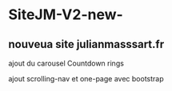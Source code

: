# SiteJM-V2-new-
<p>
<h2>nouveua site julianmasssart.fr</h2>
</p>
<p>
ajout du carousel Countdown rings
</p>
<p>
ajout scrolling-nav et one-page avec bootstrap
</p>
